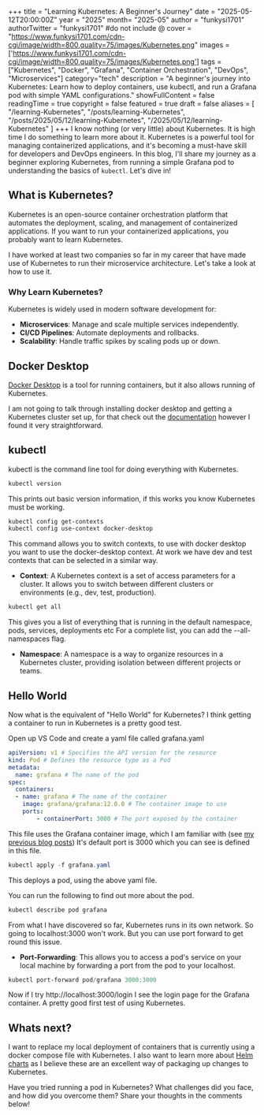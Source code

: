 +++
title = "Learning Kubernetes: A Beginner's Journey"
date = "2025-05-12T20:00:00Z"
year = "2025"
month= "2025-05"
author = "funkysi1701"
authorTwitter = "funkysi1701" #do not include @
cover = "https://www.funkysi1701.com/cdn-cgi/image/width=800,quality=75/images/Kubernetes.png"
images =['https://www.funkysi1701.com/cdn-cgi/image/width=800,quality=75/images/Kubernetes.png']
tags = ["Kubernetes", "Docker", "Grafana", "Container Orchestration", "DevOps", "Microservices"]
category="tech"
description = "A beginner's journey into Kubernetes: Learn how to deploy containers, use kubectl, and run a Grafana pod with simple YAML configurations."
showFullContent = false
readingTime = true
copyright = false
featured = true
draft = false
aliases = [
    "/learning-Kubernetes",
    "/posts/learning-Kubernetes",
    "/posts/2025/05/12/learning-Kubernetes",
    "/2025/05/12/learning-Kubernetes" 
]
+++
I know nothing (or very little) about Kubernetes. It is high time I do something to learn more about it. Kubernetes is a powerful tool for managing containerized applications, and it's becoming a must-have skill for developers and DevOps engineers. In this blog, I'll share my journey as a beginner exploring Kubernetes, from running a simple Grafana pod to understanding the basics of `kubectl`. Let's dive in!

## What is Kubernetes?

Kubernetes is an open-source container orchestration platform that automates the deployment, scaling, and management of containerized applications. If you want to run your containerized applications, you probably want to learn Kubernetes.

I have worked at least two companies so far in my career that have made use of Kubernetes to run their microservice architecture. Let's take a look at how to use it.

### Why Learn Kubernetes?

Kubernetes is widely used in modern software development for:

- **Microservices**: Manage and scale multiple services independently.
- **CI/CD Pipelines**: Automate deployments and rollbacks.
- **Scalability**: Handle traffic spikes by scaling pods up or down.

## Docker Desktop

[Docker Desktop](https://www.docker.com/products/docker-desktop/) is a tool for running containers, but it also allows running of Kubernetes.

I am not going to talk through installing docker desktop and getting a Kubernetes cluster set up, for that check out the [documentation](https://docs.docker.com/desktop/features/Kubernetes/) however I found it very straightforward.

## kubectl

kubectl is the command line tool for doing everything with Kubernetes.

```powershell
kubectl version
```

This prints out basic version information, if this works you know Kubernetes must be working.

```powershell
kubectl config get-contexts
kubectl config use-context docker-desktop
```

This command allows you to switch contexts, to use with docker desktop you want to use the docker-desktop context. At work we have dev and test contexts that can be selected in a similar way.

- **Context**: A Kubernetes context is a set of access parameters for a cluster. It allows you to switch between different clusters or environments (e.g., dev, test, production).

```powershell
kubectl get all
```

This gives you a list of everything that is running in the default namespace, pods, services, deployments etc For a complete list, you can add the --all-namespaces flag.

- **Namespace**: A namespace is a way to organize resources in a Kubernetes cluster, providing isolation between different projects or teams.

## Hello World

Now what is the equivalent of "Hello World" for Kubernetes? I think getting a container to run in Kubernetes is a pretty good test.

Open up VS Code and create a yaml file called grafana.yaml

```yaml
apiVersion: v1 # Specifies the API version for the resource
kind: Pod # Defines the resource type as a Pod
metadata:
  name: grafana # The name of the pod
spec:
  containers:
  - name: grafana # The name of the container
    image: grafana/grafana:12.0.0 # The container image to use
    ports:
        - containerPort: 3000 # The port exposed by the container
```

This file uses the Grafana container image, which I am familiar with (see [my previous blog posts](/posts/2025/setting-up-grafana/)) It's default port is 3000 which you can see is defined in this file.

```powershell
kubectl apply -f grafana.yaml
```

This deploys a pod, using the above yaml file.

You can run the following to find out more about the pod.

```powershell
kubectl describe pod grafana
```

From what I have discovered so far, Kubernetes runs in its own network. So going to localhost:3000 won't work. But you can use port forward to get round this issue.

- **Port-Forwarding**: This allows you to access a pod's service on your local machine by forwarding a port from the pod to your localhost.

```powershell
kubectl port-forward pod/grafana 3000:3000
```

Now if I try http://localhost:3000/login I see the login page for the Grafana container. A pretty good first test of using Kubernetes.

## Whats next?

I want to replace my local deployment of containers that is currently using a docker compose file with Kubernetes. I also want to learn more about [Helm charts](https://helm.sh/) as I believe these are an excellent way of packaging up changes to Kubernetes.

Have you tried running a pod in Kubernetes? What challenges did you face, and how did you overcome them? Share your thoughts in the comments below!

